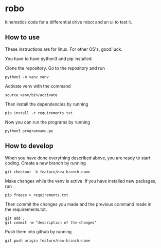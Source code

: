 # robo

kinematics code for a differential drive robot and an ui to test it.

## How to use

These instructions are for linux. For other OS's, good luck.

You have to have python3 and pip installed.

Clone the repository. Go to the repository and run
```
python3 -m venv venv
```
Activate venv with the command
```
source venv/bin/activate
```
Then install the dependencies by running
```
pip install -r requirements.txt
```
Now you can run the programs by running
```
python3 programname.py
```

## How to develop

When you have done everything described above, you are ready to start coding. Create a new branch by running
```
git checkout -b feature/new-branch-name
```
Make changes while the venv is active. If you have installed new packages, run
```
pip freeze > requirements.txt
```
Then commit the changes you made and the previous command made in the requirements.txt.
```
git add .
git commit -m "description of the changes"
```
Push them into github by running
```
git push origin feature/new-branch-name
```

